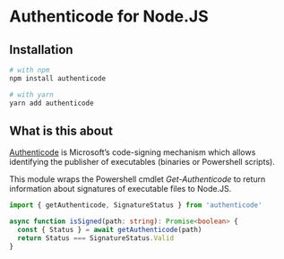 # Authenticode for Node.JS

## Installation

```bash
# with npm
npm install authenticode

# with yarn
yarn add authenticode
```

## What is this about

[Authenticode](https://docs.microsoft.com/en-us/windows-hardware/drivers/install/authenticode)
is Microsoft’s code-signing mechanism which allows identifying the publisher of
executables (binaries or Powershell scripts).

This module wraps the Powershell cmdlet _Get-Authenticode_ to return
information about signatures of executable files to Node.JS.

```ts
import { getAuthenticode, SignatureStatus } from 'authenticode'

async function isSigned(path: string): Promise<boolean> {
  const { Status } = await getAuthenticode(path)
  return Status === SignatureStatus.Valid
}
```
